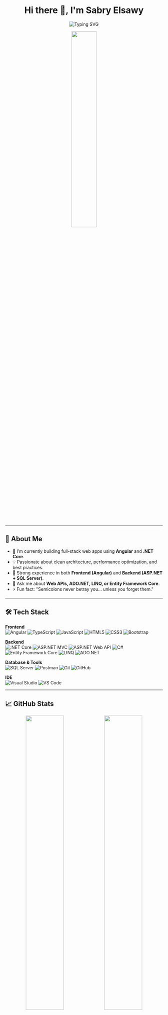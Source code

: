 <h1 align="center">Hi there 👋, I'm Sabry Elsawy</h1>
<p align="center">
  <img src="https://readme-typing-svg.demolab.com?font=Fira+Code&weight=500&pause=1000&color=F79200&width=435&lines=Web+Developer+%7C+Angular+%26+.NET;Clean+Code+Enthusiast;Always+Learning+%F0%9F%92%A1" alt="Typing SVG" />
</p>

<p align="center">
  <img src="https://github.com/SP-XD/SP-XD/blob/main/images/dev-working_rounded.gif?raw=true" width="40%"/>
</p>

---

## 🚀 About Me

- 🔭 I’m currently building full-stack web apps using **Angular** and **.NET Core**.
- 💡 Passionate about clean architecture, performance optimization, and best practices.
- 🧠 Strong experience in both **Frontend (Angular)** and **Backend (ASP.NET + SQL Server)**.
- 💬 Ask me about **Web APIs, ADO.NET, LINQ, or Entity Framework Core**.
- ⚡ Fun fact: "Semicolons never betray you... unless you forget them."

---

## 🛠️ Tech Stack

**Frontend**
<br/>
![Angular](https://img.shields.io/badge/-Angular-DD0031?style=flat&logo=angular&logoColor=white)
![TypeScript](https://img.shields.io/badge/-TypeScript-3178C6?style=flat&logo=typescript&logoColor=white)
![JavaScript](https://img.shields.io/badge/-JavaScript-F7DF1E?style=flat&logo=javascript&logoColor=black)
![HTML5](https://img.shields.io/badge/-HTML5-E34F26?style=flat&logo=html5&logoColor=white)
![CSS3](https://img.shields.io/badge/-CSS3-1572B6?style=flat&logo=css3&logoColor=white)
![Bootstrap](https://img.shields.io/badge/-Bootstrap-563D7C?style=flat&logo=bootstrap&logoColor=white)

**Backend**
<br/>
![.NET Core](https://img.shields.io/badge/.NET%20Core-512BD4?style=flat&logo=dotnet&logoColor=white)
![ASP.NET MVC](https://img.shields.io/badge/ASP.NET%20MVC-5C2D91?style=flat&logo=dotnet&logoColor=white)
![ASP.NET Web API](https://img.shields.io/badge/ASP.NET%20API-0088cc?style=flat&logo=dotnet&logoColor=white)
![C#](https://img.shields.io/badge/C%23-239120?style=flat&logo=c-sharp&logoColor=white)
![Entity Framework Core](https://img.shields.io/badge/EF%20Core-68217A?style=flat&logo=dotnet&logoColor=white)
![LINQ](https://img.shields.io/badge/LINQ-512BD4?style=flat&logo=dotnet&logoColor=white)
![ADO.NET](https://img.shields.io/badge/ADO.NET-0066A1?style=flat&logo=dotnet&logoColor=white)

**Database & Tools**
<br/>
![SQL Server](https://img.shields.io/badge/-SQL%20Server-CC2927?style=flat&logo=microsoft-sql-server&logoColor=white)
![Postman](https://img.shields.io/badge/-Postman-FF6C37?style=flat&logo=postman&logoColor=white)
![Git](https://img.shields.io/badge/-Git-F05032?style=flat&logo=git&logoColor=white)
![GitHub](https://img.shields.io/badge/-GitHub-181717?style=flat&logo=github&logoColor=white)

**IDE**
<br/>
![Visual Studio](https://img.shields.io/badge/-Visual%20Studio-5C2D91?style=flat&logo=visual-studio&logoColor=white)
![VS Code](https://img.shields.io/badge/-VS%20Code-007ACC?style=flat&logo=visual-studio-code&logoColor=white)

---

## 📈 GitHub Stats

<div align="center">
  <img src="https://github-readme-stats.vercel.app/api?username=Sabry-Elsawy&show_icons=true&theme=tokyonight" width="49%" />
  <img src="https://github-readme-stats.vercel.app/api/top-langs/?username=Sabry-Elsawy&layout=compact&theme=tokyonight" width="49%" />
</div>

---

## 🌐 Connect with Me

<p align="left">
  <a href="https://www.linkedin.com/in/sabry-elsawy-188a96254?utm_source=share&utm_campaign=share_via&utm_content=profile&utm_medium=android_app" target="_blank">
    <img alt="LinkedIn" src="https://img.shields.io/badge/LinkedIn-blue?style=flat&logo=linkedin&logoColor=white" />
  </a>
  <a href="mailto:elsawysabry16@gmail.com">
    <img alt="Gmail" src="https://img.shields.io/badge/Email-D14836?style=flat&logo=gmail&logoColor=white" />
  </a>
<a href="https://wa.me/201092608428" target="_blank">
  <img alt="WhatsApp" src="https://img.shields.io/badge/WhatsApp-25D366?style=flat&logo=whatsapp&logoColor=white" />
</a>

</p>

---

> 💬 *“First, solve the problem. Then, write the code.”*

